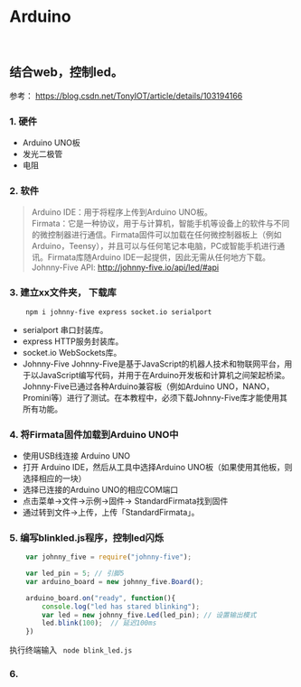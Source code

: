 

# Arduino
<br>

## 结合web，控制led。
参考： https://blog.csdn.net/TonyIOT/article/details/103194166 <br>


### 1. 硬件
* Arduino UNO板
* 发光二极管
* 电阻


### 2. 软件
> Arduino IDE：用于将程序上传到Arduino UNO板。<br>Firmata：它是一种协议，用于与计算机，智能手机等设备上的软件与不同的微控制器进行通信。Firmata固件可以加载在任何微控制器板上（例如Arduino，Teensy），并且可以与任何笔记本电脑，PC或智能手机进行通讯。Firmata库随Arduino IDE一起提供，因此无需从任何地方下载。<br>Johnny-Five API: http://johnny-five.io/api/led/#api


### 3. 建立xx文件夹， 下载库
```
    npm i johnny-five express socket.io serialport
```
* serialport 串口封装库。
* express HTTP服务封装库。
* socket.io WebSockets库。
* Johnny-Five Johnny-Five是基于JavaScript的机器人技术和物联网平台，用于以JavaScript编写代码，并用于在Arduino开发板和计算机之间架起桥梁。Johnny-Five已通过各种Arduino兼容板（例如Arduino UNO，NANO，Promini等）进行了测试。在本教程中，必须下载Johnny-Five库才能使用其所有功能。


### 4. 将Firmata固件加载到Arduino UNO中
* 使用USB线连接 Arduino UNO
* 打开 Arduino IDE，然后从工具中选择Arduino UNO板（如果使用其他板，则选择相应的一块）
* 选择已连接的Arduino UNO的相应COM端口
* 点击菜单->文件->示例->固件-> StandardFirmata找到固件
* 通过转到文件->上传，上传「StandardFirmata」。


### 5. 编写blinkled.js程序，控制led闪烁
```javascript
    var johnny_five = require("johnny-five");

    var led_pin = 5; // 引脚5
    var arduino_board = new johnny_five.Board();

    arduino_board.on("ready", function(){
        console.log("led has stared blinking");
        var led = new johnny_five.Led(led_pin); // 设置输出模式
        led.blink(100);  // 延迟100ms
    })
```
执行终端输入 ` node blink_led.js`


### 6. 